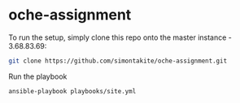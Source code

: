 # oche-assignment

To run the setup, simply clone this repo onto the master instance - 3.68.83.69: 

```sh
git clone https://github.com/simontakite/oche-assignment.git
```

Run the playbook

```sh
ansible-playbook playbooks/site.yml
```

